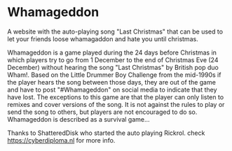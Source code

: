 # **Whamageddon**

A website with the auto-playing song "Last Christmas" that can be used to let your friends loose whamagaddon and hate you until christmas.

Whamageddon is a game played during the 24 days before Christmas in which players try to go from 1 December to the end of Christmas Eve (24 December) without hearing the song "Last Christmas" by British pop duo Wham!. Based on the Little Drummer Boy Challenge from the mid-1990s if the player hears the song between those days, they are out of the game and have to post "#Whamageddon" on social media to indicate that they have lost. The exceptions to this game are that the player can only listen to remixes and cover versions of the song. 
It is not against the rules to play or send the song to others, but players are not encouraged to do so. 
Whamageddon is described as a survival game...


Thanks to ShatteredDisk who started the auto playing Rickrol. check https://cyberdiploma.nl for more info.

